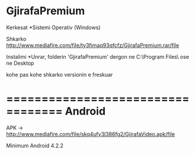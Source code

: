 # GjirafaPremium

Kerkesat 
  *Sistemi Operativ (Windows)

Shkarko
  http://www.mediafire.com/file/ty3fimaq93qfcfz/GjirafaPremium.rar/file

Instalimi
  *Unrar, folderin 'GjirafaPremium' dergon ne C:\Program Files\ ose ne Desktop
  
kohe pas kohe shkarko versionin e freskuar

==================================
Android
==================================
APK -> http://www.mediafire.com/file/skq4ufy3l386fg2/GjirafaVideo.apk/file

Minimum Android  4.2.2


